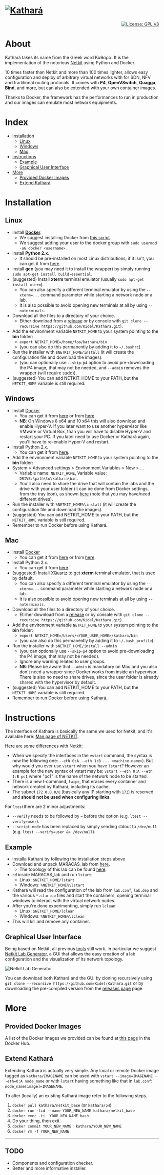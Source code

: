 # [![Kathará](images/logo_kathara_small.png)](http://www.kathara.org)
<p align="right">
    <a href="https://www.gnu.org/licenses/gpl-3.0"><img src="https://img.shields.io/badge/License-GPL%20v3-blue.svg" alt="License: GPL v3" target="_blank" /></a>
</p>

# About
Kathará takes its name from the Greek word Καθαρά. It is the implementation of the notorious [Netkit](https://github.com/maxonthegit/netkit-core) using Python and Docker. 

10 times faster than Netkit and more than 100 times lighter, allows easy configuration and deploy of arbitrary virtual networks with for SDN, NFV and traditional routing protocols. It comes with **P4**, **OpenVSwitch**, **Quagga**, **Bind**, and more, but can also be extended with your own container images. 

Thanks to Docker, the framework has the performances to run in production and our images can emulate most network equipments.

# Index
* [Installation](#installation)
  * [Linux](#linux)
  * [Windows](#windows)
  * [Mac](#mac)
* [Instructions](#instructions)
  * [Example](#example)
  * [Graphical User Interface](#graphical-user-interface)
* [More](#more)
  * [Provided Docker Images](#provided-docker-images)
  * [Extend Kathará](#extend-kathará)

# Installation

## Linux
* Install [**Docker**](https://www.docker.com/).
  * We suggest installing Docker from [this script](https://get.docker.com).
  * We suggest adding your user to the docker group with `sudo usermod -aG docker <username>`.
* Install **Python 2.x**.
  * It should be pre-installed on most Linux distributions; if it isn't, you can get it from [here](https://www.python.org/downloads).
* Install **gcc** (you may need it to install the wrapper) by simply running `sudo apt-get install build-essential`.
* (suggested) Install **xterm** terminal emulator (usually `sudo apt-get install xterm`).
  * You can also specify a different terminal emulator by using the `--xterm=...` command parameter while starting a network node or a lab.
  * It is also possible to avoid opening new terminals at all by using `--noterminals`.
* Download all the files to a directory of your choice.
  * Either download from a [release](https://github.com/Kidel/Kathara/releases) or by console with `git clone --recursive https://github.com/Kidel/Kathara.git`). 
* Add the environment variable `NETKIT_HOME` to your system pointing to the **bin** folder:
  * `export NETKIT_HOME=/home/foo/kathara/bin`
  * (you can also do this permanently by adding it to `~/.bashrc`).
* Run the installer with `$NETKIT_HOME/install` (it will create the configuration file and download the images).
  * (you can optionally use `--skip-p4` option to avoid pre-downloading the P4 image, that may not be needed, and `--admin` removes the wrapper (will require sudo)). 
* (suggested) You can add NETKIT_HOME to your PATH, but the `NETKIT_HOME` variable is still required. 

## Windows
* Install [Docker](https://www.docker.com/)
  * You can get it from [here](https://www.docker.com/community-edition#/download) or from [here](https://download.docker.com).
  * **NB**: On Windows 8 x64 and 10 x64 this will also download and enable Hyper-V. If you later want to use another hypervisor like VMware or Virtual Box, than you will have to disable Hyper-V and restart your PC. If you later need to use Docker or Kathará again, you'll have to re-enable Hyper-V and restart.
* Install Python 2.x.
  * You can get it from [here](https://www.python.org/downloads).
* Add the environment variable `NETKIT_HOME` to your system pointing to the **bin** folder:
 * System > Advanced settings > Environment Variables > New > ...
    * Variable name: `NETKIT_HOME`, Variable value: `DRIVE:\path\to\kathara\bin`.
    * You'll also need to share the drive that will contain the labs and the drive with your user folder (it can be done from Docker settings, from the tray icon), as shown [here](images/winshare.png) (note that you may have/need different drives).
* Run the installer with `%NETKIT_HOME%\install` (it will create the configuration file and download the images).
* (suggested) You can add NETKIT_HOME to your PATH, but the `NETKIT_HOME` variable is still required.
* Remember to run Docker before using Kathará.

## Mac
* Install [Docker](https://www.docker.com/)
  * You can get it from [here](https://www.docker.com/community-edition#/download) or from [here](https://download.docker.com).
* Install Python 2.x.
  * You can get it from [here](https://www.python.org/downloads).
* (suggested) Install [XQuartz](https://www.xquartz.org/) to get **xterm** terminal emulator, that is used by default.
  * You can also specify a different terminal emulator by using the `--xterm=...` command parameter while starting a network node or a lab.
  * It is also possible to avoid opening new terminals at all by using `--noterminals`.
* Download all the files to a directory of your choice.
  * Etirher download from a [release](https://github.com/Kidel/Kathara/releases) or by console with `git clone --recursive https://github.com/Kidel/Kathara.git`). 
* Add the environment variable `NETKIT_HOME` to your system pointing to the **bin** folder:
  * `export NETKIT_HOME=/Users/<YOUR_USER_HOME>/kathara/bin`
  * (you can also do this permanently by adding it to `~/.bash_profile`).
* Run the installer with `$NETKIT_HOME/install --admin`
  * (you can optionally use `--skip-p4` option to avoid pre-downloading the P4 image, that may not be needed). 
  * Ignore any warning related to user groups.
  * **NB**: Please be aware that `--admin` is mandatory on Mac and you also don't need a wrapper since Docker works from inside an hypervisor. There is also no need to share drives, since the user folder is already shared with the hypervisor by default.
* (suggested) You can add NETKIT_HOME to your PATH, but the `NETKIT_HOME` variable is still required. 
* Remember to run Docker before using Kathará.

# Instructions
The interface of Kathará is basically the same we used for Netkit, and it's available here: [Man page of NETKIT](http://wiki.netkit.org/man/man7/netkit.7.html).

Here are some  differences with Netkit:
* When we specify the interfaces in the `vstart` command, the syntax is now the following one: `--eth 0:A --eth 1:B ... <machine-name>`). But why would you ever use `vstart` when you have `lstart`? However an example for the new syntax of vstart may be: `vstart --eth 0:A --eth 1:B pc1` where "pc1" is the name of the network node to be started. 
* There is a new l-command, `lwipe`, that erases every container and network created by Kathará, including its cache. 
* The subnet `172.0.0.0/8` (basically any IP starting with `172`) is reserved and **should not be used when configuring links**.

For `ltest`there are 2 minor adjustments:
* `--verify` needs to be followed by `=` before the option (e.g. `ltest --verify=user`).
* `--script-mode` has been replaced by simply sending stdout to `/dev/null` (e.g. `ltest --verify=user &> /dev/null`).

## Example
* Installa Kathará by following the installation steps above
* Download and unpack MARACAS_lab from [here](http://wiki.netkit.org/netkit-labs/netkit-labs_exams/icn-20151120/icn-20151120.tar.gz).
  * The topology of this lab can be found [here](http://wiki.netkit.org/netkit-labs/netkit-labs_exams/icn-20151120/icn-20151120.pdf).
* `cd` inside MARACAS_lab and run `lstart`:
  * Linux: `$NETKIT_HOME/lstart`
  * Windows: `%NETKIT_HOME%\lstart`
* Kathará will read the configuration of the lab from `lab.conf`, `lab.dep` and the various `*.startup` files and start the containers, opening terminal windows to interact with the virtual network nodes.
* After you're done experimenting, simply run `lclean`:
  * Linux: `$NETKIT_HOME/lclean`
  * Windows: `%NETKIT_HOME%\lclean`
* This will kill and remove any container.

## Graphical User Interface

Being based on Netkit, all previous [tools](http://wiki.netkit.org/index.php/Download_Contributions) still work. 
In particular we suggest [Netkit Lab Generator](https://github.com/Kidel/Netkit-Lab-Generator), a GUI that allows the easy creation of a lab configuration and the visualization of its network topology.

![Netkit Lab Generator](https://raw.githubusercontent.com/Kidel/Netkit-Lab-Generator/master/images/screencapture-201801143.png)

You can download both Kathará and the GUI by cloning recursively using `git clone --recursive https://github.com/Kidel/Kathara.git` or by downloading the pre-compiled version from the [releases page](https://github.com/Kidel/Kathara/releases) page.

# More
## Provided Docker Images
A list of the Docker images we provided can be found at [this page](https://hub.docker.com/u/kathara/) in the Docker Hub.

## Extend Kathará
Extending Kathará is actually very simple. Any local or remote Docker image tagged as `kathara/IMAGENAME` can be used with `vstart --image=IMAGENAME --eth=0:A node_name` or with `lstart` having something like that in `lab.conf`: `node_name[image]=IMAGENAME`.

To alter (locally) an existing Kathará image refer to the following steps.
1. `docker pull kathara/netkit_base` (or `kathara/p4`)
2. `docker run -tid --name YOUR_NEW_NAME kathara/netkit_base`
3. `docker exec -ti  YOUR_NEW_NAME bash`
4. Do your thing, then exit.
5. `docker commit YOUR_NEW_NAME  kathara/YOUR_NEW_NAME`
6. `docker rm -f YOUR_NEW_NAME`

<hr>

## TODO
* Components and configuration checker.
* Better and more informative installer.
